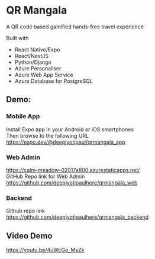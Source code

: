 # QR Mangala
A QR code based gamified hands-free travel experience

Built with
* React Native/Expo
* React/NextJS
* Python/Django
* Azure Personaliser
* Azure Web App Service
* Azure Database for PostgreSQL
## Demo: 

### Mobile App
 Install Expo app in your Android or iOS smartphones\
 Then browse to the following URL\
https://expo.dev/@deepjyotipaul/qrmangala_app

### Web Admin
https://calm-meadow-02017a800.azurestaticapps.net/ \
GitHub Repo link for Web Admin\
https://github.com/deepjyotipaulhere/qrmangala_web

### Backend
Github repo link\
https://github.com/deepjyotipaulhere/qrmangala_backend

## Video Demo
https://youtu.be/4uWcGo_MsZk
